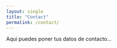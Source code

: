 ```yaml
---
layout: single
title: "Contact"
permalink: /contact/
---
```


Aquí puedes poner tus datos de contacto...
